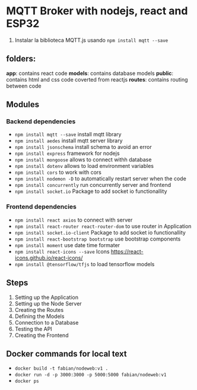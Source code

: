 # MQTT Broker with nodejs, react and ESP32

1. Instalar la biblioteca MQTT.js usando `npm install mqtt --save`

## folders:

**app**: contains react code
**models**: contains database models
**public**: contains html and css code coverted from reactjs
**routes**: contains routing between code

## Modules

### Backend dependencies

-   `npm install mqtt --save` install mqtt library
-   `npm install aedes` install mqtt server library
-   `npm install jsonschema` install schema to avoid an error
-   `npm install express` framework for nodejs
-   `npm install mongoose` allows to connect withh database
-   `npm install dotenv` allows to load environment variables
-   `npm install cors` to work with cors
-   `npm install nodemon -D` to automatically restart server when the code
-   `npm install concurrently` run concurrently server and frontend
-   `npm install socket.io` Package to add socket io functionallity

### Frontend dependencies

-   `npm install react axios` to connect with server
-   `npm install react-router react-router-dom` to use router in Application
-   `npm install socket.io-client` Package to add socket io functionallity
-   `npm install react-bootstrap bootstrap` use bootstrap components
-   `npm install moment` use date time formater
-   `npm install react-icons --save` Icons https://react-icons.github.io/react-icons/
-   `npm install @tensorflow/tfjs` to load tensorflow models

## Steps

1. Setting up the Application
2. Setting up the Node Server
3. Creating the Routes
4. Defining the Models
5. Connection to a Database
6. Testing the API
7. Creating the Frontend

## Docker commands for local text

-   `docker build -t fabian/nodeweb:v1 .`
-   `docker run -d -p 3000:3000 -p 5000:5000 fabian/nodeweb:v1`
-   `docker ps`
